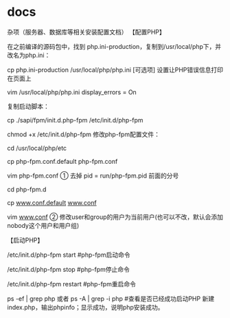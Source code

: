 # docs
杂项（服务器、数据库等相关安装配置文档）
【配置PHP】

在之前编译的源码包中，找到 php.ini-production，复制到/usr/local/php下，并改名为php.ini：

  cp php.ini-production /usr/local/php/php.ini
[可选项] 设置让PHP错误信息打印在页面上 

  vim /usr/local/php/php.ini 
  display_errors = On

复制启动脚本：

  cp ./sapi/fpm/init.d.php-fpm /etc/init.d/php-fpm
 
  chmod +x /etc/init.d/php-fpm
修改php-fpm配置文件：

  cd /usr/local/php/etc
 
  cp php-fpm.conf.default php-fpm.conf
 
  vim php-fpm.conf
① 去掉 pid = run/php-fpm.pid 前面的分号

 cd php-fpm.d
 
 cp www.conf.default www.conf
 
 vim www.conf
② 修改user和group的用户为当前用户(也可以不改，默认会添加nobody这个用户和用户组)

【启动PHP】

  /etc/init.d/php-fpm start        #php-fpm启动命令
 
  /etc/init.d/php-fpm stop         #php-fpm停止命令
 
  /etc/init.d/php-fpm restart        #php-fpm重启命令
 
  ps -ef | grep php 或者 ps -A | grep -i php  #查看是否已经成功启动PHP
新建index.php，输出phpinfo；显示成功，说明php安装成功。
